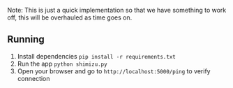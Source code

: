 Note: This is just a quick implementation so that we have something to work off,
this will be overhauled as time goes on.

## Running
1. Install dependencies
    ```pip install -r requirements.txt```
2. Run the app
    ```python shimizu.py```
3. Open your browser and go to `http://localhost:5000/ping` to verify connection